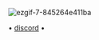    ![ezgif-7-845264e411ba](https://user-images.githubusercontent.com/65842579/113913585-21a6ae80-97a2-11eb-84f5-24051e7e1e30.gif)

• [discord](https://discordapp.com/users/786105517004292126/) •	
